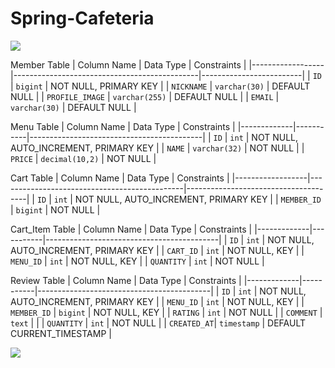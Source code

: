 # Spring-Cafeteria
<img src="https://capsule-render.vercel.app/api?type=waving&color=BDBDC8&height=150&section=header" />



Member Table
| Column Name      | Data Type                                     | Constraints             |
|------------------|----------------------------------------------|-------------------------|
| `ID`             | `bigint`                                     | NOT NULL, PRIMARY KEY   |
| `NICKNAME`       | `varchar(30)`                                | DEFAULT NULL            |
| `PROFILE_IMAGE`  | `varchar(255)`                               | DEFAULT NULL            |
| `EMAIL`          | `varchar(30)`                                | DEFAULT NULL            |

Menu Table
| Column Name | Data Type | Constraints                               |
|-------------|-----------|-------------------------------------------|
| `ID`          | `int`       | NOT NULL, AUTO_INCREMENT, PRIMARY KEY    |
| `NAME`        | `varchar(32)` | NOT NULL                                |
| `PRICE`       | `decimal(10,2)` | NOT NULL                             |

Cart Table
| Column Name      | Data Type                                     | Constraints                          |
|------------------|----------------------------------------------|--------------------------------------|
| `ID`             | `int`                                       | NOT NULL, AUTO_INCREMENT, PRIMARY KEY |
| `MEMBER_ID`      | `bigint`                                    | NOT NULL                             |

Cart_Item Table
| Column Name | Data Type | Constraints                               |
|-------------|-----------|-------------------------------------------|
| `ID`          | `int`       | NOT NULL, AUTO_INCREMENT, PRIMARY KEY    |
| `CART_ID`     | `int`       | NOT NULL, KEY                             |
| `MENU_ID`     | `int`       | NOT NULL, KEY                             |
| `QUANTITY`    | `int`       | NOT NULL                                  |

Review Table
| Column Name | Data Type | Constraints                               |
|-------------|-----------|-------------------------------------------|
| `ID`        | `int`     | NOT NULL, AUTO_INCREMENT, PRIMARY KEY    |
| `MENU_ID`   | `int`     | NOT NULL, KEY                             |
| `MEMBER_ID` | `bigint`  | NOT NULL, KEY                             |
| `RATING`    | `int`     | NOT NULL                                  |
| `COMMENT`   | `text`    |                                           |
| `QUANTITY`  | `int`     | NOT NULL                                  |
| `CREATED_AT`| `timestamp` | DEFAULT CURRENT_TIMESTAMP               |

<img src="https://capsule-render.vercel.app/api?type=waving&color=BDBDC8&height=150&section=footer" />
